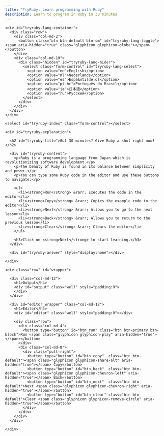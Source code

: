 ```yaml
---
title: "TryRuby: Learn programming with Ruby"
description: Learn to program in Ruby in 30 minutes
---
```


<div class="row">
  <div class="col-md-5">

    <div id="tryruby-lang-container">
      <div class="row">
        <div class="col-md-2">
          <button class="btn btn-default btn-sm" id="tryruby-lang-toggle"><span aria-hidden="true" class="glyphicon glyphicon-globe"></span></button>
        </div>
        <div class="col-md-10">
          <div class="hidden" id="tryruby-lang-hider">
            <select class="form-control" id="tryruby-lang-select">
              <option value="en">English</option>
              <option value="nl">Nederlands</option>
              <option value="es">Espa&ntilde;ol</option>
              <option value="pt-br">Português do Brasil</option>
              <option value="ja">日本語</option>
              <option value="ru">Русский</option>
            </select>
          </div>
        </div>
      </div>
    </div>

    <select id="tryruby-index" class="form-control"></select>
  
    <div id="tryruby-explanation">

      <h2 id="tryruby-title">Got 30 minutes? Give Ruby a shot right now!</h2>

      <div id="tryruby-content">
        <p>Ruby is a programming language from Japan which is revolutionizing software development.</p>
        <p>The beauty of Ruby is found in its balance between simplicity and power.</p>
        <p>You can type some Ruby code in the editor and use these buttons to navigate:</p>
        
        <ul>
          <li><strong>Run</strong> &rarr; Executes the code in the editor</li>
          <li><strong>Copy</strong> &rarr; Copies the example code to the editor</li>
          <li><strong>Next</strong> &rarr; Allows you to go to the next lesson</li>
          <li><strong>Back</strong> &rarr; Allows you to return to the previous lesson</li>
          <li><strong>Clear</strong> &rarr; Clears the editor</li>
        </ul>

        <h3>Click on <strong>Next</strong> to start learning.</h3>
      </div>

      <div id="tryruby-answer" style="display:none"></div>

    </div>
  </div>

  <div class="col-md-7">

    <div class="row" id="wrapper">

      <div class="col-md-12">
        <h4>Output</h4>
        <div id="output" class="well" style="padding:0">
        </div>
      </div>

      <div id="editor_wrapper" class="col-md-12">
        <h4>Editor</h4>
        <div id="editor" class="well" style="padding:0"></div>

        <div class="row">
          <div class="col-md-4">
            <button type="button" id="btn_run" class="btn btn-primary btn-block">Run <span class="glyphicon glyphicon-play" aria-hidden="true"></span></button>
          </div>
          <div class="col-md-8">
            <div class="pull-right">
              <button type="button" id="btn_copy"  class="btn btn-default"><span class="glyphicon glyphicon-share-alt" aria-hidden="true"></span> Copy</button>
              <button type="button" id="btn_back"  class="btn btn-default"><span class="glyphicon glyphicon-chevron-left" aria-hidden="true"></span> Back</button>
              <button type="button" id="btn_next"  class="btn btn-default">Next <span class="glyphicon glyphicon-chevron-right" aria-hidden="true"></span></button>
              <button type="button" id="btn_clear" class="btn btn-default">Clear <span class="glyphicon glyphicon-remove-circle" aria-hidden="true"></span></button>
            </div>
          </div>
        </div>
      </div>

    </div>
  </div>
</div>

<script>Opal.load('try_ruby');</script>
